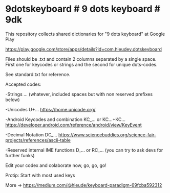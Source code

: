 # 9dotskeyboard # 9 dots keyboard # 9dk

This repository collects shared dictionaries for "9 dots keyboard" at Google Play

https://play.google.com/store/apps/details?id=com.hieudev.dotskeyboard

Files should be .txt and contain 2 columns separated by a single space. First one for keycodes or strings and the second for unique dots-codes.

See standard.txt for reference.



Accepted codes:

-Strings ... (whatever, included spaces but with non reserved prefixes below)

-Unicodes U+... https://home.unicode.org/

-Android Keycodes and combination KC_...  or KC...+KC... https://developer.android.com/reference/android/view/KeyEvent

-Decimal Notation DC_... https://www.sciencebuddies.org/science-fair-projects/references/ascii-table

-Reserved internal IME functions D_... or RC_... (you can try to ask devs for further funks)



Edit your codex and colaborate now, go, go, go!

Protip: Start with most used keys

More -> https://medium.com/@hieude/keyboard-paradigm-69fcba592312
